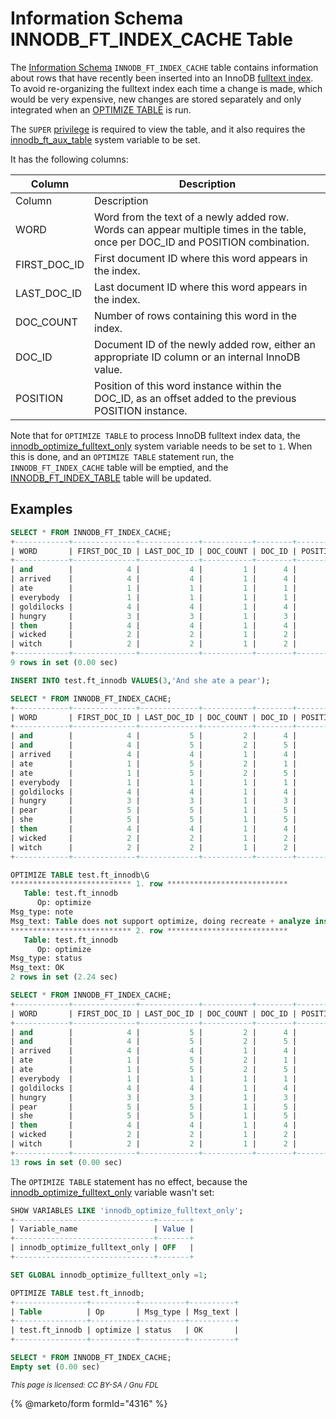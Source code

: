 # Information Schema INNODB\_FT\_INDEX\_CACHE Table

The [Information Schema](../../) `INNODB_FT_INDEX_CACHE` table contains information about rows that have recently been inserted into an InnoDB [fulltext index](../../../../../../../ha-and-performance/optimization-and-tuning/optimization-and-indexes/full-text-indexes/). To avoid re-organizing the fulltext index each time a change is made, which would be very expensive, new changes are stored separately and only integrated when an [OPTIMIZE TABLE](../../../../../../../ha-and-performance/optimization-and-tuning/optimizing-tables/optimize-table.md) is run.

The `SUPER` [privilege](../../../../../account-management-sql-statements/grant.md) is required to view the table, and it also requires the [innodb\_ft\_aux\_table](../../../../../../../server-usage/storage-engines/innodb/innodb-system-variables.md) system variable to be set.

It has the following columns:

| Column         | Description                                                                                                                       |
| -------------- | --------------------------------------------------------------------------------------------------------------------------------- |
| Column         | Description                                                                                                                       |
| WORD           | Word from the text of a newly added row. Words can appear multiple times in the table, once per DOC\_ID and POSITION combination. |
| FIRST\_DOC\_ID | First document ID where this word appears in the index.                                                                           |
| LAST\_DOC\_ID  | Last document ID where this word appears in the index.                                                                            |
| DOC\_COUNT     | Number of rows containing this word in the index.                                                                                 |
| DOC\_ID        | Document ID of the newly added row, either an appropriate ID column or an internal InnoDB value.                                  |
| POSITION       | Position of this word instance within the DOC\_ID, as an offset added to the previous POSITION instance.                          |

Note that for `OPTIMIZE TABLE` to process InnoDB fulltext index data, the [innodb\_optimize\_fulltext\_only](../../../../../../../server-usage/storage-engines/innodb/innodb-system-variables.md) system variable needs to be set to `1`. When this is done, and an `OPTIMIZE TABLE` statement run, the `INNODB_FT_INDEX_CACHE` table will be emptied, and the [INNODB\_FT\_INDEX\_TABLE](information-schema-innodb_ft_index_table-table.md) table will be updated.

## Examples

```sql
SELECT * FROM INNODB_FT_INDEX_CACHE;
+------------+--------------+-------------+-----------+--------+----------+
| WORD       | FIRST_DOC_ID | LAST_DOC_ID | DOC_COUNT | DOC_ID | POSITION |
+------------+--------------+-------------+-----------+--------+----------+
| and        |            4 |           4 |         1 |      4 |        0 |
| arrived    |            4 |           4 |         1 |      4 |       20 |
| ate        |            1 |           1 |         1 |      1 |        4 |
| everybody  |            1 |           1 |         1 |      1 |        8 |
| goldilocks |            4 |           4 |         1 |      4 |        9 |
| hungry     |            3 |           3 |         1 |      3 |        8 |
| then       |            4 |           4 |         1 |      4 |        4 |
| wicked     |            2 |           2 |         1 |      2 |        4 |
| witch      |            2 |           2 |         1 |      2 |       11 |
+------------+--------------+-------------+-----------+--------+----------+
9 rows in set (0.00 sec)

INSERT INTO test.ft_innodb VALUES(3,'And she ate a pear');

SELECT * FROM INNODB_FT_INDEX_CACHE;
+------------+--------------+-------------+-----------+--------+----------+
| WORD       | FIRST_DOC_ID | LAST_DOC_ID | DOC_COUNT | DOC_ID | POSITION |
+------------+--------------+-------------+-----------+--------+----------+
| and        |            4 |           5 |         2 |      4 |        0 |
| and        |            4 |           5 |         2 |      5 |        0 |
| arrived    |            4 |           4 |         1 |      4 |       20 |
| ate        |            1 |           5 |         2 |      1 |        4 |
| ate        |            1 |           5 |         2 |      5 |        8 |
| everybody  |            1 |           1 |         1 |      1 |        8 |
| goldilocks |            4 |           4 |         1 |      4 |        9 |
| hungry     |            3 |           3 |         1 |      3 |        8 |
| pear       |            5 |           5 |         1 |      5 |       14 |
| she        |            5 |           5 |         1 |      5 |        4 |
| then       |            4 |           4 |         1 |      4 |        4 |
| wicked     |            2 |           2 |         1 |      2 |        4 |
| witch      |            2 |           2 |         1 |      2 |       11 |
+------------+--------------+-------------+-----------+--------+----------+
```

```sql
OPTIMIZE TABLE test.ft_innodb\G
*************************** 1. row ***************************
   Table: test.ft_innodb
      Op: optimize
Msg_type: note
Msg_text: Table does not support optimize, doing recreate + analyze instead
*************************** 2. row ***************************
   Table: test.ft_innodb
      Op: optimize
Msg_type: status
Msg_text: OK
2 rows in set (2.24 sec)

SELECT * FROM INNODB_FT_INDEX_CACHE;
+------------+--------------+-------------+-----------+--------+----------+
| WORD       | FIRST_DOC_ID | LAST_DOC_ID | DOC_COUNT | DOC_ID | POSITION |
+------------+--------------+-------------+-----------+--------+----------+
| and        |            4 |           5 |         2 |      4 |        0 |
| and        |            4 |           5 |         2 |      5 |        0 |
| arrived    |            4 |           4 |         1 |      4 |       20 |
| ate        |            1 |           5 |         2 |      1 |        4 |
| ate        |            1 |           5 |         2 |      5 |        8 |
| everybody  |            1 |           1 |         1 |      1 |        8 |
| goldilocks |            4 |           4 |         1 |      4 |        9 |
| hungry     |            3 |           3 |         1 |      3 |        8 |
| pear       |            5 |           5 |         1 |      5 |       14 |
| she        |            5 |           5 |         1 |      5 |        4 |
| then       |            4 |           4 |         1 |      4 |        4 |
| wicked     |            2 |           2 |         1 |      2 |        4 |
| witch      |            2 |           2 |         1 |      2 |       11 |
+------------+--------------+-------------+-----------+--------+----------+
13 rows in set (0.00 sec)
```

The `OPTIMIZE TABLE` statement has no effect, because the [innodb\_optimize\_fulltext\_only](../../../../../../../server-usage/storage-engines/innodb/innodb-system-variables.md#innodb_optimize_fulltext_only) variable wasn't set:

```sql
SHOW VARIABLES LIKE 'innodb_optimize_fulltext_only';
+-------------------------------+-------+
| Variable_name                 | Value |
+-------------------------------+-------+
| innodb_optimize_fulltext_only | OFF   |
+-------------------------------+-------+

SET GLOBAL innodb_optimize_fulltext_only =1;

OPTIMIZE TABLE test.ft_innodb;
+----------------+----------+----------+----------+
| Table          | Op       | Msg_type | Msg_text |
+----------------+----------+----------+----------+
| test.ft_innodb | optimize | status   | OK       |
+----------------+----------+----------+----------+

SELECT * FROM INNODB_FT_INDEX_CACHE;
Empty set (0.00 sec)
```

<sub>_This page is licensed: CC BY-SA / Gnu FDL_</sub>

{% @marketo/form formId="4316" %}
